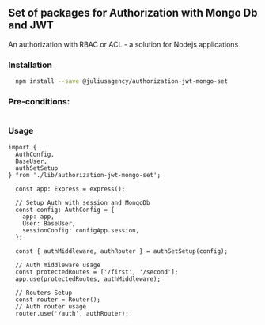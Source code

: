 ## Set of packages for Authorization with Mongo Db and JWT

An authorization with RBAC or ACL  - a solution for Nodejs applications

<!-- <p>
  <a href="https://www.npmjs.com/package/@juliusagency/authorization-jwt-mongo-set" target="_blank">
    <img alt="Version" src="https://img.shields.io/npm/v/@juliusagency/authorization-jwt-mongo-set.svg">
  </a>
  <a href="https://github.com/JuliusAgency/authorization-jwt-mongo-set#readme" target="_blank">
    <img alt="Documentation" src="https://img.shields.io/badge/documentation-yes-brightgreen.svg" />
  </a>
  <a href="https://github.com/JuliusAgency/authorization-jwt-mongo-set/graphs/commit-activity" target="_blank">
    <img alt="Maintenance" src="https://img.shields.io/badge/Maintained%3F-yes-green.svg" />
  </a>
  <a href="https://github.com/JuliusAgency/authorization-jwt-mongo-set/blob/master/LICENSE" target="_blank">
    <img alt="License: MIT" src="https://img.shields.io/badge/License-MIT-yellow.svg" />
  </a>
</p> -->

### Installation
```bash
  npm install --save @juliusagency/authorization-jwt-mongo-set
```

### Pre-conditions:
```
```

### Usage  
```
import {
  AuthConfig,
  BaseUser,
  authSetSetup
} from './lib/authorization-jwt-mongo-set';

  const app: Express = express();

  // Setup Auth with session and MongoDb
  const config: AuthConfig = {
    app: app,
    User: BaseUser,
    sessionConfig: configApp.session,
  };

  const { authMiddleware, authRouter } = authSetSetup(config);

  // Auth middleware usage
  const protectedRoutes = ['/first', '/second'];
  app.use(protectedRoutes, authMiddleware);

  // Routers Setup
  const router = Router();
  // Auth router usage
  router.use('/auth', authRouter);

```